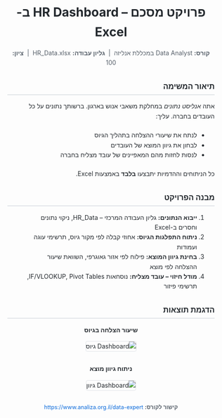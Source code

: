 <!-- Paste this at the top of your README.md -->
<div dir="rtl" style="font-family: -apple-system, BlinkMacSystemFont, “Segoe UI”, Roboto, “Helvetica Neue”, Arial, sans-serif; color: #24292e; line-height: 1.6; margin: 1rem;">

  <!-- Header -->
  <h1 style="text-align: center; font-size: 2em; margin-bottom: 0.5em;">
    פרויקט מסכם – HR Dashboard ב-Excel
  </h1>

  <!-- Subheader -->
  <p style="text-align: center; font-size: 1em; color: #57606a; margin-top: 0; margin-bottom: 2em;">
    <strong>קורס:</strong> Data Analyst במכללת אנליזה &nbsp;|&nbsp;
    <strong>גליון עבודה:</strong> HR_Data.xlsx &nbsp;|&nbsp;
    <strong>ציון:</strong> 100
  </p>

  <!-- Section Titles -->
  <h2 style="font-size: 1.25em; border-bottom: 2px solid #e1e4e8; padding-bottom: 0.25em;">
    תיאור המשימה
  </h2>
  <p style="margin-top: 0.5em; margin-bottom: 1.5em;">
    אתה <em>אנליסט נתונים</em> במחלקת משאבי אנוש בארגון. ברשותך נתונים על כל העובדים בחברה.
    עליך:
  </p>
  <ul style="margin-left: 1em; margin-bottom: 1.5em;">
    <li>לנתח את שיעורי ההצלחה בתהליך הגיוס</li>
    <li>לבחון את גיוון המוצא של העובדים</li>
    <li>לנסות לחזות מהם המאפיינים של עובד מצליח בחברה</li>
  </ul>
  <p style="margin-top: 0; margin-bottom: 2em;">
    כל הניתוחים וההדמיות יתבצעו <strong>בלבד</strong> באמצעות Excel.
  </p>

  <!-- Project Structure -->
  <h2 style="font-size: 1.25em; border-bottom: 2px solid #e1e4e8; padding-bottom: 0.25em;">
    מבנה הפרויקט
  </h2>
  <ol style="margin-left: 1em; margin-bottom: 2em;">
    <li><strong>ייבוא הנתונים:</strong> גליון העבודה המרכזי – HR_Data, ניקוי נתונים וחסרים ב-Excel</li>
    <li><strong>ניתוח התפלגות הגיוס:</strong> אחוזי קבלה לפי מקור גיוס, תרשימי עוגה ועמודות</li>
    <li><strong>בחינת גיוון המוצא:</strong> פילוח לפי אזור גאוגרפי, השוואת שיעור ההצלחה לפי מוצא</li>
    <li><strong>מודל חיזוי – עובד מצליח:</strong> נוסחאות IF/VLOOKUP, Pivot Tables, תרשימי פיזור</li>
  </ol>

  <!-- Screenshots -->
  <h2 style="font-size: 1.25em; border-bottom: 2px solid #e1e4e8; padding-bottom: 0.25em;">
    הדגמת תוצאות
  </h2>
  <p style="margin-bottom: 1em; text-align: center;"><strong>שיעור הצלחה בגיוס</strong></p>
  <p style="text-align: center; margin-bottom: 2em;">
    <img src="https://github.com/user-attachments/assets/6f4f7050-4e22-488e-bcd5-0ae56fdf8b66" alt="Dashboard גיוס" style="max-width:100%; border:1px solid #e1e4e8; border-radius:4px;">
  </p>
  <p style="margin-bottom: 1em; text-align: center;"><strong>ניתוח גיוון מוצא</strong></p>
  <p style="text-align: center; margin-bottom: 2em;">
    <img src="https://github.com/user-attachments/assets/16ebdde9-6f68-41c7-bf03-7a4c00218c4f" alt="Dashboard גיוון" style="max-width:100%; border:1px solid #e1e4e8; border-radius:4px;">
  </p>

  <!-- Footer Link -->
  <p style="text-align: center; font-size: 0.9em; color: #57606a; margin-top: 2em;">
    <strong>קישור לקורס:</strong>
    <a href="https://www.analiza.org.il/data-expert" style="color: #0969da; text-decoration: none;">https://www.analiza.org.il/data-expert</a>
  </p>

</div>
